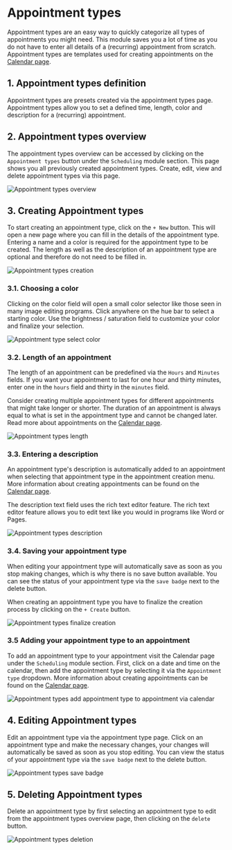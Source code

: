 # Appointment types

Appointment types are an easy way to quickly categorize all types of appointments you might need. This module saves you a lot of time as you do not have to enter all details of a (recurring) appointment from scratch. Appointment types are templates used for creating appointments on the [Calendar page](/guide/scheduling/calendar "Calendar page").

## 1. Appointment types definition

Appointment types are presets created via the appointment types page. Appointment types allow you to set a defined time, length, color and description for a (recurring) appointment.

## 2. Appointment types overview

The appointment types overview can be accessed by clicking on the `Appointment types` button under the `Scheduling` module section. This page shows you all previously created appointment types. Create, edit, view and delete appointment types via this page.

![Appointment types overview](/images/guide/appointment-types-overview.JPG "Appointment types overview")

## 3. Creating Appointment types

To start creating an appointment type, click on the `+ New` button. This will open a new page where you can fill in the details of the appointment type. Entering a name and a color is required for the appointment type to be created. The length as well as the description of an appointment type are optional and therefore do not need to be filled in.

![Appointment types creation](/images/guide/appointment-types-create.JPG "Appointment types creation")

### 3.1. Choosing a color

Clicking on the color field will open a small color selector like those seen in many image editing programs. Click anywhere on the hue bar to select a starting color. Use the brightness / saturation field to customize your color and finalize your selection.

![Appointment type select color](/images/guide/appointment-types-select-color.JPG "Appointment type select color")

### 3.2. Length of an appointment

The length of an appointment can be predefined via the `Hours` and `Minutes` fields. If you want your appointment to last for one hour and thirty minutes, enter one in the `hours` field and thirty in the `minutes` field.

Consider creating multiple appointment types for different appointments that might take longer or shorter. The duration of an appointment is always equal to what is set in the appointment type and cannot be changed later. Read more about appointments on the [Calendar page](/guide/scheduling/calendar "Calendar page").

![Appointment types length](/images/guide/appointment-types-length.JPG "Appointment types length")

### 3.3. Entering a description

An appointment type's description is automatically added to an appointment when selecting that appointment type in the appointment creation menu. More information about creating appointments can be found on the [Calendar page](/guide/scheduling/calendar/index.md "Calendar page").

The description text field uses the rich text editor feature. The rich text editor feature allows you to edit text like you would in programs like Word or Pages.

![Appointment types description](/images/guide/appointment-types-description.JPG "Appointment types description")

### 3.4. Saving your appointment type

When editing your appointment type will automatically save as soon as you stop making changes, which is why there is no save button available. You can see the status of your appointment type via the `save badge` next to the delete button.

When creating an appointment type you have to finalize the creation process by clicking on the `+ Create` button.

![Appointment types finalize creation](/images/guide/appointment-types-create-button.JPG "Appointment types finalize creation")

### 3.5 Adding your appointment type to an appointment

To add an appointment type to your appointment visit the Calendar page under the `Scheduling` module section. First, click on a date and time on the calendar, then add the appointment type by selecting it via the `Appointment type` dropdown. More information about creating appointments can be found on the [Calendar page](/guide/scheduling/calendar/index.md "Calendar page").

![Appointment types add appointment type to appointment via calendar](/images/guide/appointment-types-add-appointment-type-via-calendar.JPG "Appointment types add appointment type to appointment via calendar")

## 4. Editing Appointment types

Edit an appointment type via the appointment type page. Click on an appointment type and make the necessary changes, your changes will automatically be saved as soon as you stop editing. You can view the status of your appointment type via the `save badge` next to the delete button.

![Appointment types save badge](/images/guide/appointment-types-save-badge.JPG "Appointment types save badge")

## 5. Deleting Appointment types

Delete an appointment type by first selecting an appointment type to edit from the appointment types overview page, then clicking on the `delete` button.

![Appointment types deletion](/images/guide/appointment-types-delete.JPG "Appointment types deletion")
